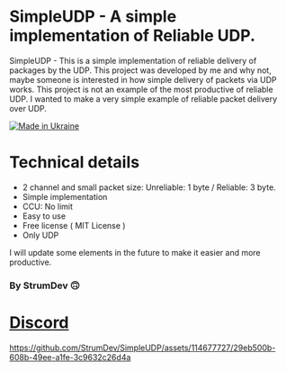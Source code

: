# SimpleUDP - A simple implementation of Reliable UDP.

SimpleUDP - This is a simple implementation of reliable delivery of packages by the UDP. This project was developed by me and why not, maybe someone is interested in how simple delivery of packets via UDP works. This project is not an example of the most productive of reliable UDP. I wanted to make a very simple example of reliable packet delivery over UDP.

[![Made in Ukraine](https://img.shields.io/badge/made_in-ukraine-ffd700.svg?labelColor=0057b7)](https://stand-with-ukraine.pp.ua)

# Technical details

* 2 channel and small packet size: Unreliable: 1 byte / Reliable: 3 byte.
* Simple implementation
* CCU: No limit
* Easy to use
* Free license ( MIT License  )
* Only UDP

I will update some elements in the future to make it easier and more productive.

### **By StrumDev 🙃**

# [Discord](https://discord.gg/x2yUKGmfgY)

https://github.com/StrumDev/SimpleUDP/assets/114677727/29eb500b-608b-49ee-a1fe-3c9632c26d4a
